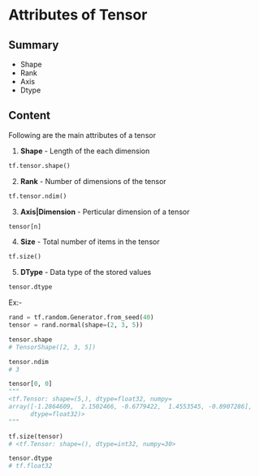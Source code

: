 # Attributes of Tensor

## Summary

- Shape
- Rank
- Axis
- Dtype

## Content

Following are the main attributes of a tensor

1. **Shape** - Length of the each dimension

```python
tf.tensor.shape()
```

2. **Rank** - Number of dimensions of the tensor

```python
tf.tensor.ndim()
```

3. **Axis|Dimension** - Perticular dimension of a tensor

```python
tensor[n]
```

4. **Size** - Total number of items in the tensor

```python
tf.size()
```

5. **DType** - Data type of the stored values

```python
tensor.dtype
```

Ex:-

```python
rand = tf.random.Generator.from_seed(40)
tensor = rand.normal(shape=(2, 3, 5))

tensor.shape
# TensorShape([2, 3, 5])

tensor.ndim
# 3

tensor[0, 0]
"""
<tf.Tensor: shape=(5,), dtype=float32, numpy=
array([-1.2864609,  2.1502466, -0.6779422,  1.4553545, -0.8907286],
      dtype=float32)>
"""

tf.size(tensor)
# <tf.Tensor: shape=(), dtype=int32, numpy=30>

tensor.dtype
# tf.float32
```
